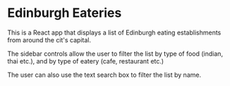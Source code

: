 # Edinburgh Eateries

This is a React app that displays a list of Edinburgh eating establishments from around the cit's capital.

The sidebar controls allow the user to filter the list by type of food (indian, thai etc.), and by type of eatery (cafe, restaurant etc.)

The user can also use the text search box to filter the list by name.
